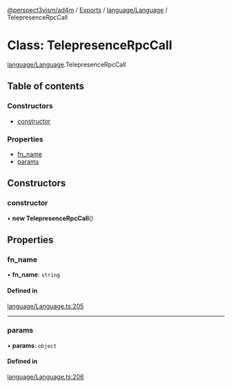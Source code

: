 [@perspect3vism/ad4m](../README.md) / [Exports](../modules.md) / [language/Language](../modules/language_Language.md) / TelepresenceRpcCall

# Class: TelepresenceRpcCall

[language/Language](../modules/language_Language.md).TelepresenceRpcCall

## Table of contents

### Constructors

- [constructor](language_Language.TelepresenceRpcCall.md#constructor)

### Properties

- [fn\_name](language_Language.TelepresenceRpcCall.md#fn_name)
- [params](language_Language.TelepresenceRpcCall.md#params)

## Constructors

### constructor

• **new TelepresenceRpcCall**()

## Properties

### fn\_name

• **fn\_name**: `string`

#### Defined in

[language/Language.ts:205](https://github.com/perspect3vism/ad4m/blob/b065749/src/language/Language.ts#L205)

___

### params

• **params**: `object`

#### Defined in

[language/Language.ts:206](https://github.com/perspect3vism/ad4m/blob/b065749/src/language/Language.ts#L206)
